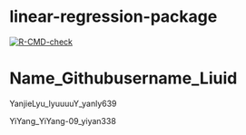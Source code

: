 # linear-regression-package

<!-- badges: start -->

[![R-CMD-check](https://github.com/lyuuuuY/linear-regression-package/actions/workflows/R-CMD-check.yaml/badge.svg)](https://github.com/lyuuuuY/linear-regression-package/actions/workflows/R-CMD-check.yaml) <!-- badges: end -->

# Name_Githubusername_Liuid

YanjieLyu_lyuuuuY_yanly639

YiYang_YiYang-09_yiyan338
